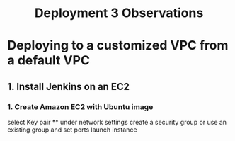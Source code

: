 <h1 align=center>Deployment 3 Observations</h1>

# Deploying to a customized VPC from a default VPC
## 1. Install Jenkins on an EC2
### 1. Create Amazon EC2 with Ubuntu image
select Key pair **
under network settings create a security group or use an existing group and set ports
launch instance
